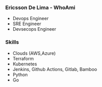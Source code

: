 ### Ericsson De Lima - WhoAmi

 - Devops Engineer
 - SRE Engineer
 - Devsecops Engineer


### Skills
 - Clouds (AWS,Azure)
 - Terraform
 - Kubernetes
 - Jenkins, Github Actions, Gitlab, Bamboo
 - Python
 - Go
<!--
**ericssondelima/ericssondelima** is a ✨ _special_ ✨ repository because its `README.md` (this file) appears on your GitHub profile.

Here are some ideas to get you started:

- 🔭 I’m currently working on ...
- 🌱 I’m currently learning ...
- 👯 I’m looking to collaborate on ...
- 🤔 I’m looking for help with ...
- 💬 Ask me about ...
- 📫 How to reach me: ...
- 😄 Pronouns: ...
- ⚡ Fun fact: ...
-->
